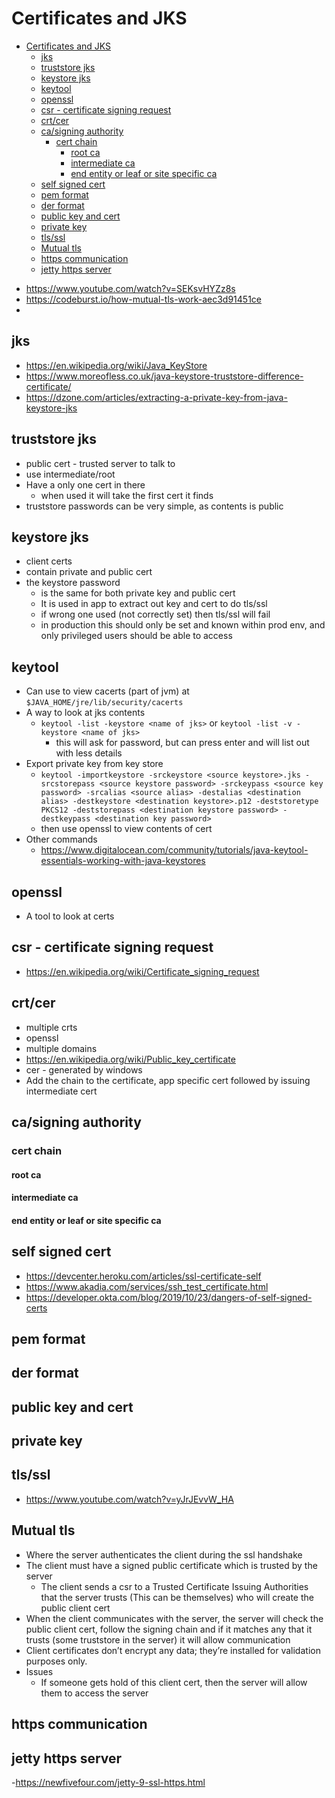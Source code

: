 # Certificates and JKS

<!-- TOC depthFrom:1 depthTo:6 withLinks:1 updateOnSave:1 orderedList:0 -->

- [Certificates and JKS](#certificates-and-jks)
	- [jks](#jks)
	- [truststore jks](#truststore-jks)
	- [keystore jks](#keystore-jks)
	- [keytool](#keytool)
	- [openssl](#openssl)
	- [csr - certificate signing request](#csr-certificate-signing-request)
	- [crt/cer](#crtcer)
	- [ca/signing authority](#casigning-authority)
		- [cert chain](#cert-chain)
			- [root ca](#root-ca)
			- [intermediate ca](#intermediate-ca)
			- [end entity or leaf or site specific ca](#end-entity-or-leaf-or-site-specific-ca)
	- [self signed cert](#self-signed-cert)
	- [pem format](#pem-format)
	- [der format](#der-format)
	- [public key and cert](#public-key-and-cert)
	- [private key](#private-key)
	- [tls/ssl](#tlsssl)
	- [Mutual tls](#mutual-tls)
	- [https communication](#https-communication)
	- [jetty https server](#jetty-https-server)

<!-- /TOC -->

- https://www.youtube.com/watch?v=SEKsvHYZz8s
- https://codeburst.io/how-mutual-tls-work-aec3d91451ce
-

## jks

  - https://en.wikipedia.org/wiki/Java_KeyStore
  - https://www.moreofless.co.uk/java-keystore-truststore-difference-certificate/
  - https://dzone.com/articles/extracting-a-private-key-from-java-keystore-jks

## truststore jks

-  public cert - trusted server to talk to
-  use intermediate/root
-  Have a only one cert in there
	-  when used it will take the first cert it finds
-  truststore passwords can be very simple, as contents is public

## keystore jks

- client certs
- contain private and public cert
- the keystore password
	- is the same for both private key and public cert
	- It is used in app to extract out key and cert to do tls/ssl
	- if wrong one used (not correctly set) then tls/ssl will fail
	- in production this should only be set and known within prod env, and only privileged users should be able to access

## keytool

- Can use to view cacerts (part of jvm) at `$JAVA_HOME/jre/lib/security/cacerts`
- A way to look at jks contents
	- `keytool -list -keystore <name of jks>` or `keytool -list -v -keystore <name of jks>`
		- this will ask for password, but can press enter and will list out with less details
- Export private key from key store
	- `keytool -importkeystore -srckeystore <source keystore>.jks -srcstorepass <source keystore password> -srckeypass <source key password> -srcalias <source alias> -destalias <destination alias> -destkeystore <destination keystore>.p12 -deststoretype PKCS12 -deststorepass <destination keystore password> -destkeypass <destination key password>`
	- then use openssl to view contents of cert
- Other commands
	- https://www.digitalocean.com/community/tutorials/java-keytool-essentials-working-with-java-keystores


## openssl
  - A tool to look at certs

## csr - certificate signing request

  - https://en.wikipedia.org/wiki/Certificate_signing_request

## crt/cer
  - multiple crts
  - openssl
  - multiple domains
  - https://en.wikipedia.org/wiki/Public_key_certificate
  - cer - generated by windows
  - Add the chain to the certificate, app specific cert followed by issuing intermediate cert

## ca/signing authority

### cert chain

#### root ca

#### intermediate ca

#### end entity or leaf or site specific ca

## self signed cert

  - https://devcenter.heroku.com/articles/ssl-certificate-self
  - https://www.akadia.com/services/ssh_test_certificate.html
  - https://developer.okta.com/blog/2019/10/23/dangers-of-self-signed-certs

## pem format

## der format


## public key and cert

## private key

## tls/ssl

- https://www.youtube.com/watch?v=yJrJEvvW_HA

## Mutual tls

- Where the server authenticates the client during the ssl handshake
- The client must have a signed public certificate which is trusted by the server
  - The client sends a csr to a Trusted Certificate Issuing Authorities that the server trusts (This can be themselves) who will create the public client cert
- When the client communicates with the server, the server will check the public client cert, follow the signing chain and if it matches any that it trusts (some truststore in the server) it will allow communication
- Client certificates don’t encrypt any data; they’re installed for validation purposes only.
- Issues
  - If someone gets hold of this client cert, then the server will allow them to access the server

## https communication

## jetty https server
  -https://newfivefour.com/jetty-9-ssl-https.html
